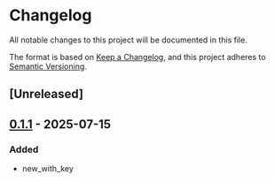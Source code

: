 # Changelog

All notable changes to this project will be documented in this file.

The format is based on [Keep a Changelog](https://keepachangelog.com/en/1.0.0/),
and this project adheres to [Semantic Versioning](https://semver.org/spec/v2.0.0.html).

## [Unreleased]

## [0.1.1](https://github.com/DenisGorbachev/coda-api/compare/v0.1.0...v0.1.1) - 2025-07-15

### Added

- new_with_key
